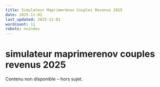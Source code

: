 ```yaml
---
title: Simulateur Maprimerenov Couples Revenus 2025
date: 2025-11-01
last_updated: 2025-11-01
wordcount: 11
robots: noindex
---
```


# simulateur maprimerenov couples revenus 2025

Contenu non disponible – hors sujet.
